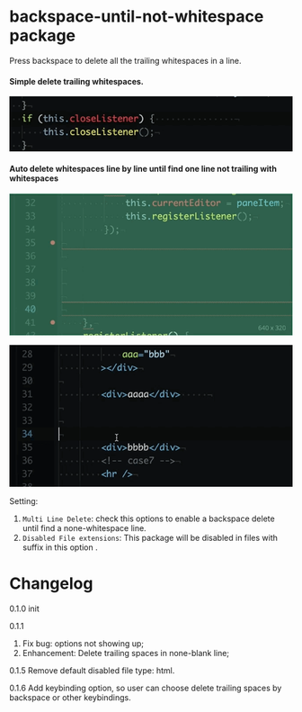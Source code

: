 # backspace-until-not-whitespace package

Press backspace to delete all the trailing whitespaces in a line.

#### Simple delete trailing whitespaces.

![Demo1](https://raw.githubusercontent.com/yubaoquan/yubaoquan.github.io/master/images/backspace-package-demo/oneLineDemo.gif)

#### Auto delete whitespaces line by line until find one line not trailing with whitespaces

![JS Demo](https://raw.githubusercontent.com/yubaoquan/yubaoquan.github.io/master/images/backspace-package-demo/js-demo.gif)

![HTML Demo](https://raw.githubusercontent.com/yubaoquan/yubaoquan.github.io/master/images/backspace-package-demo/html-demo.gif)

Setting:
1. `Multi Line Delete`: check this options to enable a backspace delete until find a none-whitespace line.
2. `Disabled File extensions`: This package will be disabled in files with suffix in this option .

# Changelog

0.1.0 init

0.1.1

1. Fix bug: options not showing up;
2. Enhancement: Delete trailing spaces in none-blank line;

0.1.5 Remove default disabled file type: html.

0.1.6 Add keybinding option, so user can choose delete trailing spaces by backspace or other keybindings.
